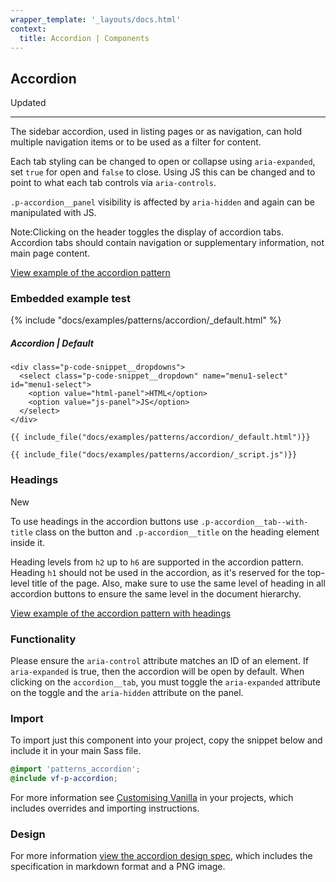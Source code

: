 ```yaml
---
wrapper_template: '_layouts/docs.html'
context:
  title: Accordion | Components
---
```


## Accordion

<span class="p-label--updated">Updated</span>

<hr>

The sidebar accordion, used in listing pages or as navigation, can hold multiple navigation items or to be used as a filter for content.

Each tab styling can be changed to open or collapse using `aria-expanded`, set `true` for open and `false` to close. Using JS this can be changed and to point to what each tab controls via `aria-controls`.

`.p-accordion__panel` visibility is affected by `aria-hidden` and again can be manipulated with JS.

<div class="p-notification--information">
  <p class="p-notification__response">
    <span class="p-notification__status">Note:</span>Clicking on the header toggles the display of accordion tabs. Accordion tabs should contain navigation or supplementary information, not main page content.
  </p>
</div>

<div class="embedded-example"><a href="/docs/examples/patterns/accordion/default/" class="js-example">
View example of the accordion pattern
</a></div>

### Embedded example test

{% include "docs/examples/patterns/accordion/_default.html" %}
<script>
  {% include "docs/examples/patterns/accordion/_script.js" %}
</script>

<div class="p-code-snippet">
  <div class="p-code-snippet__header">
    <h5 class="p-code-snippet__title">Accordion | Default</h5>

    <div class="p-code-snippet__dropdowns">
      <select class="p-code-snippet__dropdown" name="menu1-select" id="menu1-select">
        <option value="html-panel">HTML</option>
        <option value="js-panel">JS</option>
      </select>
    </div>
  </div>
  <pre id="html-panel" class="p-code-snippet__block language-html"><code>{{ include_file("docs/examples/patterns/accordion/_default.html")}}</code></pre>
  <pre id="js-panel" class="p-code-snippet__block u-hide language-js"><code>{{ include_file("docs/examples/patterns/accordion/_script.js")}}</code></pre>
</div>

<script>
  {% include 'docs/examples/patterns/code-snippet/_script.js' %}
</script>
<script src="https://cdnjs.cloudflare.com/ajax/libs/prism/1.23.0/components/prism-core.min.js"></script>
<script src="https://cdnjs.cloudflare.com/ajax/libs/prism/1.23.0/plugins/autoloader/prism-autoloader.min.js"></script>
<script src="https://cdnjs.cloudflare.com/ajax/libs/prism/1.23.0/plugins/keep-markup/prism-keep-markup.min.js"></script>

### Headings

<span class="p-label--new">New</span>

To use headings in the accordion buttons use `.p-accordion__tab--with-title` class on the button and `.p-accordion__title` on the heading element inside it.

Heading levels from `h2` up to `h6` are supported in the accordion pattern. Heading `h1` should not be used in the accordion, as it's reserved for the top-level title of the page. Also, make sure to use the same level of heading in all accordion buttons to ensure the same level in the document hierarchy.

<div class="embedded-example"><a href="/docs/examples/patterns/accordion/headings/" class="js-example">
View example of the accordion pattern with headings
</a></div>

### Functionality

Please ensure the `aria-control` attribute matches an ID of an element. If `aria-expanded` is true, then the accordion will be open by default. When clicking on the `accordion__tab`, you must toggle the `aria-expanded` attribute on the toggle and the `aria-hidden` attribute on the panel.

### Import

To import just this component into your project, copy the snippet below and include it in your main Sass file.

```scss
@import 'patterns_accordion';
@include vf-p-accordion;
```

For more information see [Customising Vanilla](/docs/customising-vanilla/) in your projects, which includes overrides and importing instructions.

### Design

For more information [view the accordion design spec](https://github.com/ubuntudesign/vanilla-design/tree/master/Accordion), which includes the specification in markdown format and a PNG image.
